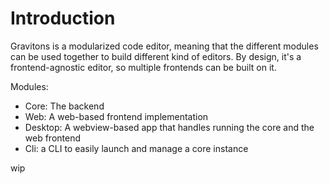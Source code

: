 # Introduction
Gravitons is a modularized code editor, meaning that the different modules can be used together to build different kind of editors. By design, it's a frontend-agnostic editor, so multiple frontends can be built on it.

Modules:
- Core: The backend
- Web: A web-based frontend implementation
- Desktop: A webview-based app that handles running the core and the web frontend
- Cli: a CLI to easily launch and manage a core instance


wip